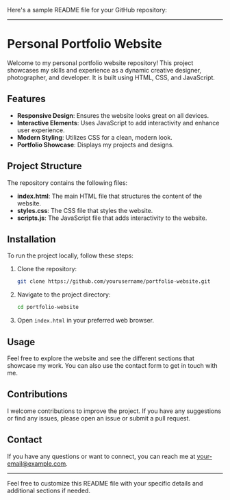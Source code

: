 Here's a sample README file for your GitHub repository:

---

# Personal Portfolio Website

Welcome to my personal portfolio website repository! This project showcases my skills and experience as a dynamic creative designer, photographer, and developer. It is built using HTML, CSS, and JavaScript.

## Features

- **Responsive Design**: Ensures the website looks great on all devices.
- **Interactive Elements**: Uses JavaScript to add interactivity and enhance user experience.
- **Modern Styling**: Utilizes CSS for a clean, modern look.
- **Portfolio Showcase**: Displays my projects and designs.

## Project Structure

The repository contains the following files:

- **index.html**: The main HTML file that structures the content of the website.
- **styles.css**: The CSS file that styles the website.
- **scripts.js**: The JavaScript file that adds interactivity to the website.

## Installation

To run the project locally, follow these steps:

1. Clone the repository:
   ```bash
   git clone https://github.com/yourusername/portfolio-website.git
   ```

2. Navigate to the project directory:
   ```bash
   cd portfolio-website
   ```

3. Open `index.html` in your preferred web browser.

## Usage

Feel free to explore the website and see the different sections that showcase my work. You can also use the contact form to get in touch with me.

## Contributions

I welcome contributions to improve the project. If you have any suggestions or find any issues, please open an issue or submit a pull request.


## Contact

If you have any questions or want to connect, you can reach me at [your-email@example.com](rajshash2005@gmail.com).

---

Feel free to customize this README file with your specific details and additional sections if needed.

